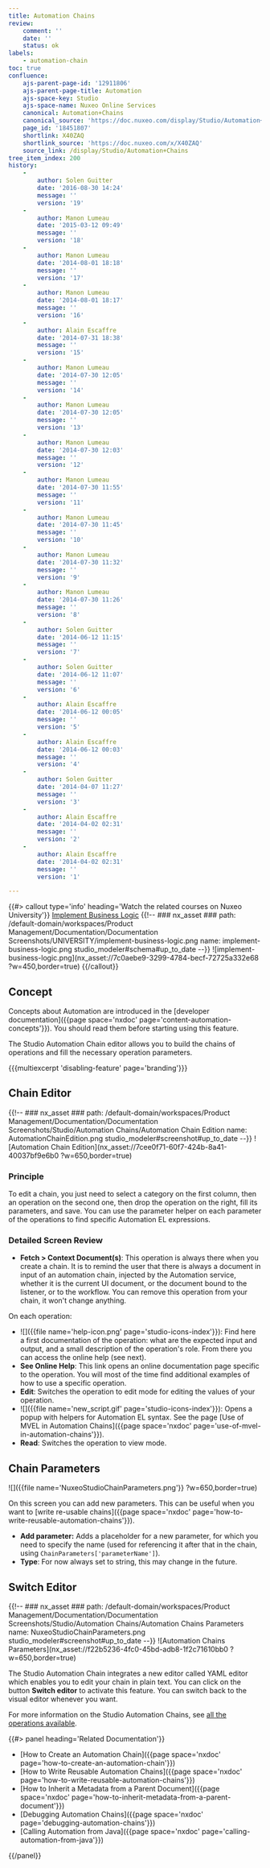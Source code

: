 ```yaml
---
title: Automation Chains
review:
    comment: ''
    date: ''
    status: ok
labels:
    - automation-chain
toc: true
confluence:
    ajs-parent-page-id: '12911806'
    ajs-parent-page-title: Automation
    ajs-space-key: Studio
    ajs-space-name: Nuxeo Online Services
    canonical: Automation+Chains
    canonical_source: 'https://doc.nuxeo.com/display/Studio/Automation+Chains'
    page_id: '18451807'
    shortlink: X40ZAQ
    shortlink_source: 'https://doc.nuxeo.com/x/X40ZAQ'
    source_link: /display/Studio/Automation+Chains
tree_item_index: 200
history:
    -
        author: Solen Guitter
        date: '2016-08-30 14:24'
        message: ''
        version: '19'
    -
        author: Manon Lumeau
        date: '2015-03-12 09:49'
        message: ''
        version: '18'
    -
        author: Manon Lumeau
        date: '2014-08-01 18:18'
        message: ''
        version: '17'
    -
        author: Manon Lumeau
        date: '2014-08-01 18:17'
        message: ''
        version: '16'
    -
        author: Alain Escaffre
        date: '2014-07-31 18:38'
        message: ''
        version: '15'
    -
        author: Manon Lumeau
        date: '2014-07-30 12:05'
        message: ''
        version: '14'
    -
        author: Manon Lumeau
        date: '2014-07-30 12:05'
        message: ''
        version: '13'
    -
        author: Manon Lumeau
        date: '2014-07-30 12:03'
        message: ''
        version: '12'
    -
        author: Manon Lumeau
        date: '2014-07-30 11:55'
        message: ''
        version: '11'
    -
        author: Manon Lumeau
        date: '2014-07-30 11:45'
        message: ''
        version: '10'
    -
        author: Manon Lumeau
        date: '2014-07-30 11:32'
        message: ''
        version: '9'
    -
        author: Manon Lumeau
        date: '2014-07-30 11:26'
        message: ''
        version: '8'
    -
        author: Solen Guitter
        date: '2014-06-12 11:15'
        message: ''
        version: '7'
    -
        author: Solen Guitter
        date: '2014-06-12 11:07'
        message: ''
        version: '6'
    -
        author: Alain Escaffre
        date: '2014-06-12 00:05'
        message: ''
        version: '5'
    -
        author: Alain Escaffre
        date: '2014-06-12 00:03'
        message: ''
        version: '4'
    -
        author: Solen Guitter
        date: '2014-04-07 11:27'
        message: ''
        version: '3'
    -
        author: Alain Escaffre
        date: '2014-04-02 02:31'
        message: ''
        version: '2'
    -
        author: Alain Escaffre
        date: '2014-04-02 02:31'
        message: ''
        version: '1'

---
```

{{#> callout type='info' heading='Watch the related courses on Nuxeo University'}}
[Implement Business Logic](https://university.nuxeo.com/learn/public/course/view/elearning/46/automation-chains-automation-scripting-and-events)
{{!--     ### nx_asset ###
    path: /default-domain/workspaces/Product Management/Documentation/Documentation Screenshots/UNIVERSITY/implement-business-logic.png
    name: implement-business-logic.png
    studio_modeler#schema#up_to_date
--}}
![implement-business-logic.png](nx_asset://7c0aebe9-3299-4784-becf-72725a332e68 ?w=450,border=true)
{{/callout}}

## Concept

Concepts about Automation are introduced in the [developer documentation]({{page space='nxdoc' page='content-automation-concepts'}}). You should read them before starting using this feature.

The Studio Automation Chain editor allows you to build the chains of operations and fill the necessary operation parameters.

{{{multiexcerpt 'disabling-feature' page='branding'}}}

## Chain Editor

{{!--     ### nx_asset ###
    path: /default-domain/workspaces/Product Management/Documentation/Documentation Screenshots/Studio/Automation Chains/Automation Chain Edition
    name: AutomationChainEdition.png
    studio_modeler#screenshot#up_to_date
--}}
![Automation Chain Edition](nx_asset://7cee0f71-60f7-424b-8a41-40037bf9e6b0 ?w=650,border=true)

### Principle

To edit a chain, you just need to select a category on the first column, then an operation on the second one, then drop the operation on the right, fill its parameters, and save. You can use the parameter helper on each parameter of the operations to find specific Automation EL expressions.

### Detailed Screen Review

*   **Fetch > Context Document(s)**: This operation is always there when you create a chain. It is to remind the user that there is always a document in input of an automation chain, injected by the Automation service, whether it is the current UI document, or the document bound to the listener, or to the workflow. You can remove this operation from your chain, it won't change anything.

On each operation:

*   ![]({{file name='help-icon.png' page='studio-icons-index'}}): Find here a first documentation of the operation: what are the expected input and output, and a small description of the operation's role. From there you can access the online help (see next).
*   **See Online Help**: This link opens an online documentation page specific to the operation. You will most of the time find additional examples of how to use a specific operation.
*   **Edit**: Switches the operation to edit mode for editing the values of your operation.
*   ![]({{file name='new_script.gif' page='studio-icons-index'}}): Opens a popup with helpers for Automation EL syntax. See the page [Use of MVEL in Automation Chains]({{page space='nxdoc' page='use-of-mvel-in-automation-chains'}}).
*   **Read**: Switches the operation to view mode.

## Chain Parameters

![]({{file name='NuxeoStudioChainParameters.png'}} ?w=650,border=true)

On this screen you can add new parameters. This can be useful when you want to [write re-usable chains]({{page space='nxdoc' page='how-to-write-reusable-automation-chains'}}).

*   **Add parameter:** Adds a placeholder for a new parameter, for which you need to specify the name (used for referencing it after that in the chain, using `ChainParameters['parameterName']`).
*   **Type**: For now always set to string, this may change in the future.

## Switch Editor

{{!--     ### nx_asset ###
    path: /default-domain/workspaces/Product Management/Documentation/Documentation Screenshots/Studio/Automation Chains/Automation Chains Parameters
    name: NuxeoStudioChainParameters.png
    studio_modeler#screenshot#up_to_date
--}}
![Automation Chains Parameters](nx_asset://f22b5236-4fc0-45bd-adb8-1f2c71610bb0 ?w=650,border=true)

The Studio Automation Chain integrates a new editor called YAML editor which enables you to edit your chain in plain text. You can click on the button **Switch editor** to activate this feature. You can switch back to the visual editor whenever you want.

For more information on the Studio Automation Chains, see [all the operations available](http://explorer.nuxeo.org/nuxeo/site/distribution/latest/listOperations).

<div class="row" data-equalizer data-equalize-on="medium"><div class="column medium-6">{{#> panel heading='Related Documentation'}}

- [How to Create an Automation Chain]({{page space='nxdoc' page='how-to-create-an-automation-chain'}})
- [How to Write Reusable Automation Chains]({{page space='nxdoc' page='how-to-write-reusable-automation-chains'}})
- [How to Inherit a Metadata from a Parent Document]({{page space='nxdoc' page='how-to-inherit-metadata-from-a-parent-document'}})
- [Debugging Automation Chains]({{page space='nxdoc' page='debugging-automation-chains'}})
- [Calling Automation from Java]({{page space='nxdoc' page='calling-automation-from-java'}})

{{/panel}}</div><div class="column medium-6">

&nbsp;

</div></div>
